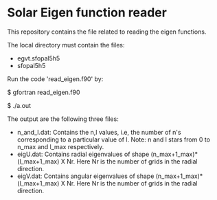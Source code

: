 # Solar Eigen function reader

This repository contains the file related to reading the eigen functions.

The local directory must contain the files: 

* egvt.sfopal5h5
* sfopal5h5

Run the code 'read_eigen.f90' by:

$ gfortran read_eigen.f90

$ ./a.out

The output are the following three files:

* n_and_l.dat: Contains the n,l values, i.e, the number of n's corresponding to a particular value of l. Note: n and l stars from 0 to n_max and l_max respectively.
* eigU.dat: Contains radial eigenvalues of shape (n_max+1_max)*(l_max+1_max) X Nr. Here Nr is the number of grids in the radial direction.
* eigV.dat: Contains angular eigenvalues of shape (n_max+1_max)*(l_max+1_max) X Nr. Here Nr is the number of grids in the radial direction.
